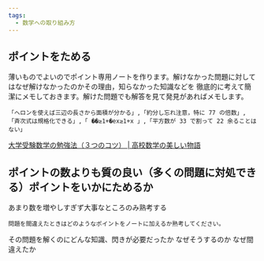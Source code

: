 ```yaml
---
tags:
  - 数学への取り組み方
---
```

## ポイントをためる
薄いものでよいのでポイント専用ノートを作ります。解けなかった問題に対してはなぜ解けなかったのかその理由，知らなかった知識などを 徹底的に考えて簡潔にメモしておきます。解けた問題でも解答を見て発見があればメモします。

```
「ヘロンを使えば三辺の長さから面積が分かる」,「約分し忘れ注意，特に 77 の倍数」,「斉次式は規格化できる」,「 ��≥1+�ex≥1+x 」,「平方数が 33 で割って 22 余ることはない」
```

[大学受験数学の勉強法（３つのコツ） | 高校数学の美しい物語](https://manabitimes.jp/math/776)

## ポイントの数よりも質の良い（多くの問題に対処できる）ポイントをいかにためるか

あまり数を増やしすぎず大事なところのみ熟考する

```
問題を間違えたときはどのようなポイントをノートに加えるか熟考してください。
```

その問題を解くのにどんな知識、閃きが必要だったか
なぜそうするのか
なぜ間違えたか


